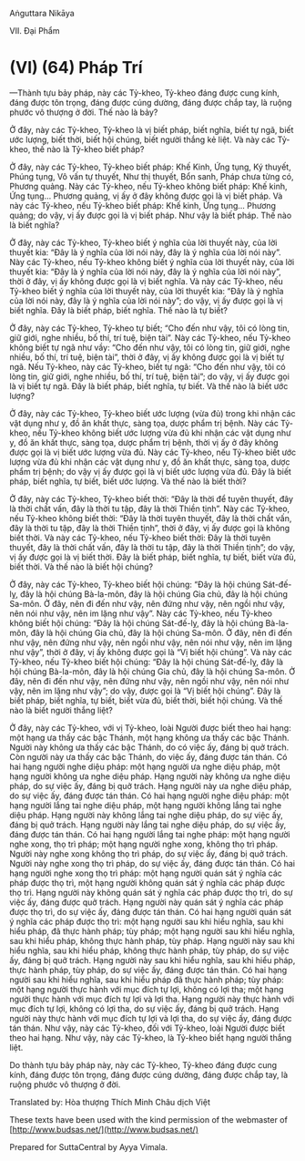  

Aṅguttara Nikāya

VII. Ðại Phẩm

# (VI) (64) Pháp Trí

—Thành tựu bảy pháp, này các Tỷ-kheo, Tỷ-kheo đáng được cung kính, đáng được tôn trọng, đáng được cúng dường, đáng được chắp tay, là ruộng phước vô thượng ở đời. Thế nào là bảy?

Ở đây, này các Tỷ-kheo, Tỷ-kheo là vị biết pháp, biết nghĩa, biết tự ngã, biết ước lượng, biết thời, biết hội chúng, biết người thắng kẻ liệt. Và này các Tỷ-kheo, thế nào là Tỷ-kheo biết pháp?

Ở đây, này các Tỷ-kheo, Tỷ-kheo biết pháp: Khế Kinh, Ứng tụng, Ký thuyết, Phúng tụng, Vô vấn tự thuyết, Như thị thuyết, Bổn sanh, Pháp chưa từng có, Phương quảng. Này các Tỷ-kheo, nếu Tỷ-kheo không biết pháp: Khế kinh, Ứng tụng... Phương quảng, vị ấy ở đây không được gọi là vị biết pháp. Và này các Tỷ-kheo, nếu Tỷ-kheo biết pháp: Khế kinh, Ứng tụng... Phương quảng; do vậy, vị ấy được gọi là vị biết pháp. Như vậy là biết pháp. Thế nào là biết nghĩa?

Ở đây, này các Tỷ-kheo, Tỷ-kheo biết ý nghĩa của lời thuyết này, của lời thuyết kia: “Ðây là ý nghĩa của lời nói này, đây là ý nghĩa của lời nói này”. Này các Tỷ-kheo, nếu Tỷ-kheo không biết ý nghĩa của lời thuyết này, của lời thuyết kia: “Ðây là ý nghĩa của lời nói này, đây là ý nghĩa của lời nói này”, thời ở đây, vị ấy không được gọi là vị biết nghĩa. Và này các Tỷ-kheo, nếu Tỷ-kheo biết ý nghĩa của lời thuyết này, của lời thuyết kia: “Ðây là ý nghĩa của lời nói này, đây là ý nghĩa của lời nói này”; do vậy, vị ấy được gọi là vị biết nghĩa. Ðây là biết pháp, biết nghĩa. Thế nào là tự biết?

Ở đây, này các Tỷ-kheo, Tỷ-kheo tự biết; “Cho đến như vậy, tôi có lòng tin, giữ giới, nghe nhiều, bố thí, trí tuệ, biện tài”. Này các Tỷ-kheo, nếu Tỷ-kheo không biết tự ngã như vầy: “Cho đến như vậy, tôi có lòng tin, giữ giới, nghe nhiều, bố thí, trí tuệ, biện tài”, thời ở đây, vị ấy không được gọi là vị biết tự ngã. Nếu Tỷ-kheo, này các Tỷ-kheo, biết tự ngã: “Cho đến như vậy, tôi có lòng tin, giữ giới, nghe nhiều, bố thí, trí tuệ, biện tài”; do vậy, vị ấy được gọi là vị biết tự ngã. Ðây là biết pháp, biết nghĩa, tự biết. Và thế nào là biết ước lượng?

Ở đây, này các Tỷ-kheo, Tỷ-kheo biết ước lượng (vừa đủ) trong khi nhận các vật dụng như y, đồ ăn khất thực, sàng tọa, dược phẩm trị bệnh. Này các Tỷ-kheo, nếu Tỷ-kheo không biết ước lượng vừa đủ khi nhận các vật dụng như y, đồ ăn khất thực, sàng tọa, dược phẩm trị bệnh, thời vị ấy ở đây không được gọi là vị biết ước lượng vừa đủ. Này các Tỷ-kheo, nếu Tỷ-kheo biết ước lượng vừa đủ khi nhận các vật dụng như y, đồ ăn khất thực, sàng tọa, dược phẩm trị bệnh; do vậy vị ấy được gọi là vị biết ước lượng vừa đủ. Ðây là biết pháp, biết nghĩa, tự biết, biết ước lượng. Và thế nào là biết thời?

Ở đây, này các Tỷ-kheo, Tỷ-kheo biết thời: “Ðây là thời để tuyên thuyết, đây là thời chất vấn, đây là thời tu tập, đây là thời Thiền tịnh”. Này các Tỷ-kheo, nếu Tỷ-kheo không biết thời: “Ðây là thời tuyên thuyết, đây là thời chất vấn, đây là thời tu tập, đây là thời Thiền tịnh”, thời ở đây, vị ấy được gọi là không biết thời. Và này các Tỷ-kheo, nếu Tỷ-kheo biết thời: Ðây là thời tuyên thuyết, đây là thời chất vấn, đây là thời tu tập, đây là thời Thiền tịnh”; do vậy, vị ấy được gọi là vị biết thời. Ðây là biết pháp, biết nghĩa, tự biết, biết vừa đủ, biết thời. Và thế nào là biết hội chúng?

Ở đây, này các Tỷ-kheo, Tỷ-kheo biết hội chúng: “Ðây là hội chúng Sát-đế-lỵ, đây là hội chúng Bà-la-môn, đây là hội chúng Gia chủ, đây là hội chúng Sa-môn. Ở đây, nên đi đến như vậy, nên đứng như vậy, nên ngồi như vậy, nên nói như vậy, nên im lặng như vậy”. Này các Tỷ-kheo, nếu Tỷ-kheo không biết hội chúng: “Ðây là hội chúng Sát-đế-lỵ, đây là hội chúng Bà-la-môn, đây là hội chúng Gia chủ, đây là hội chúng Sa-môn. Ở đây, nên đi đến như vậy, nên đứng như vậy, nên ngồi như vậy, nên nói như vậy, nên im lặng như vậy”, thời ở đây, vị ấy không được gọi là “Vị biết hội chúng”. Và này các Tỷ-kheo, nếu Tỷ-kheo biết hội chúng: “Ðây là hội chúng Sát-đế-lỵ, đây là hội chúng Bà-la-môn, đây là hội chúng Gia chủ, đây là hội chúng Sa-môn. Ở đây, nên đi đến như vậy, nên đứng như vậy, nên ngồi như vậy, nên nói như vậy, nên im lặng như vậy”; do vậy, được gọi là “Vị biết hội chúng”. Ðây là biết pháp, biết nghĩa, tự biết, biết vừa đủ, biết thời, biết hội chúng. Và thế nào là biết người thắng liệt?

Ở đây, này các Tỷ-kheo, với vị Tỷ-kheo, loài Người được biết theo hai hạng: một hạng ưa thấy các bậc Thánh, một hạng không ưa thấy các bậc Thánh. Người này không ưa thấy các bậc Thánh, do có việc ấy, đáng bị quở trách. Còn người này ưa thấy các bậc Thánh, do việc ấy, đáng được tán thán. Có hai hạng người nghe diệu pháp: một hạng người ưa nghe diệu pháp, một hạng người không ưa nghe diệu pháp. Hạng người này không ưa nghe diệu pháp, do sự việc ấy, đáng bị quở trách. Hạng người này ưa nghe diệu pháp, do sự việc ấy, đáng được tán thán. Có hai hạng người nghe diệu pháp: một hạng người lắng tai nghe diệu pháp, một hạng người không lắng tai nghe diệu pháp. Hạng người này không lắng tai nghe diệu pháp, do sự việc ấy, đáng bị quở trách. Hạng người này lắng tai nghe diệu pháp, do sự việc ấy, đáng được tán thán. Có hai hạng người lắng tai nghe pháp: một hạng người nghe xong, thọ trì pháp; một hạng người nghe xong, không thọ trì pháp. Người này nghe xong không thọ trì pháp, do sự việc ấy, đáng bị quở trách. Người này nghe xong thọ trì pháp, do sự việc ấy, đáng được tán thán. Có hai hạng người nghe xong thọ trì pháp: một hạng người quán sát ý nghĩa các pháp được thọ trì, một hạng người không quán sát ý nghĩa các pháp được thọ trì. Hạng người này không quán sát ý nghĩa các pháp được thọ trì, do sự việc ấy, đáng được quở trách. Hạng người này quán sát ý nghĩa các pháp được thọ trì, do sự việc ấy, đáng được tán thán. Có hai hạng người quán sát ý nghĩa các pháp được thọ trì: một hạng người sau khi hiểu nghĩa, sau khi hiểu pháp, đã thực hành pháp; tùy pháp; một hạng người sau khi hiểu nghĩa, sau khi hiểu pháp, không thực hành pháp, tùy pháp. Hạng người này sau khi hiểu nghĩa, sau khi hiểu pháp, không thực hành pháp, tùy pháp, do sự việc ấy, đáng bị quở trách. Hạng người này sau khi hiểu nghĩa, sau khi hiểu pháp, thực hành pháp, tùy pháp, do sự việc ấy, đáng được tán thán. Có hai hạng người sau khi hiểu nghĩa, sau khi hiểu pháp đã thực hành pháp; tùy pháp: một hạng người thực hành với mục đích tự lợi, không có lợi tha; một hạng người thực hành với mục đích tự lợi và lợi tha. Hạng người này thực hành với mục đích tự lợi, không có lợi tha, do sự việc ấy, đáng bị quở trách. Hạng người này thực hành với mục đích tự lợi và lợi tha, do sự việc ấy, đáng được tán thán. Như vậy, này các Tỷ-kheo, đối với Tỷ-kheo, loài Người được biết theo hai hạng. Như vậy, này các Tỷ-kheo, là Tỷ-kheo biết hạng người thắng liệt.

Do thành tựu bảy pháp này, này các Tỷ-kheo, Tỷ-kheo đáng được cung kính, đáng được tôn trọng, đáng được cúng dường, đáng được chắp tay, là ruộng phước vô thượng ở đời.

Translated by: Hòa thượng Thích Minh Châu dịch Việt

These texts have been used with the kind permission of the webmaster of [http://www.budsas.net/](http://www.budsas.net/)

Prepared for SuttaCentral by Ayya Vimala.